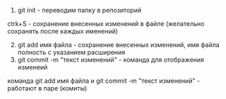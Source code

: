 1. git init - переводим папку в репозиторий

ctrk+S - сохранение внесенных изменений в файле (желательно сохранять после каждых именений)

2. git add имя файла - сохранение внесенных изменений, имя файла полность с указанием расширения
3. git commit -m "текст изменений" - команда для отображения изменеий

команда git add имя файла и git commit -m "текст изменений" - работают в паре (комиты)

